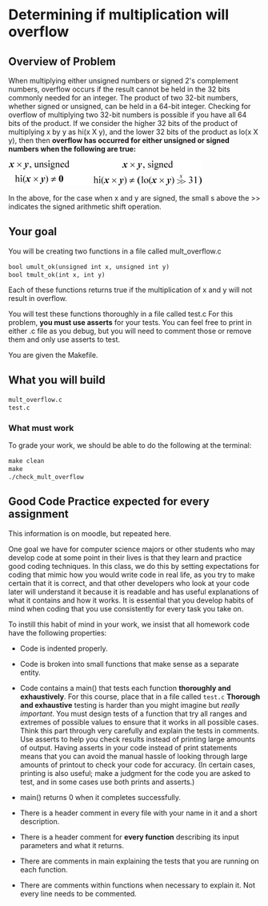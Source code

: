 # Determining if multiplication will overflow

## Overview of Problem

When multiplying either unsigned numbers or signed 2's complement numbers, overflow occurs if the result cannot be held in the 32 bits commonly needed for an integer. The product of two 32-bit numbers, whether signed or unsigned, can be held in a 64-bit integer. Checking for overflow of multiplying two 32-bit numbers is possible if you have all 64 bits of the product. If we consider the higher 32 bits of the product of multiplying x by y as hi(x X y), and the lower 32 bits of the product as lo(x X y), then then **overflow has occurred for either unsigned or signed numbers when the following are true:**


![](./img/rules.jpg)

In the above, for the case when x and y are signed, the small s above the >> indicates the signed arithmetic shift operation.

## Your goal

You will be creating two functions in a file called mult_overflow.c

    bool umult_ok(unsigned int x, unsigned int y)
    bool tmult_ok(int x, int y)
    
Each of these functions returns true if the multiplication of x and y will not result in overflow.

You will test these functions thoroughly in a file called test.c For this problem, **you must use asserts** for your tests. You can feel free to print in either .c file as you debug, but you will need to comment those or remove them and only use asserts to test.

You are given the Makefile.

## What you will build

    mult_overflow.c
    test.c
    
    
### What must work

To grade your work, we should be able to do the following at the terminal:

    make clean
    make
    ./check_mult_overflow
    
## Good Code Practice expected for every assignment

This information is on moodle, but repeated here.

One goal we have for computer science majors or other students who may develop code at some point in their lives is that they learn and practice good coding techniques. In this class, we do this by setting expectations for coding that mimic how you would write code in real life, as you try to make certain that it is correct, and that other developers who look at your code later will understand it because it is readable and has useful explanations of what it contains and how it works. It is essential that you develop habits of mind when coding that you use consistently for every task you take on.

To instill this habit of mind in your work, we insist that all homework code have the following properties:

- Code is indented properly.

- Code is broken into small functions that make sense as a separate entity.

- Code contains a main() that tests each function **thoroughly and exhaustively**. For this course, place that in a file called `test.c`  **Thorough and exhaustive** testing is harder than you might imagine but *really important*.  You must design tests of a function that try all ranges and extremes of possible values to ensure that it works in all possible cases.  Think this part through very carefully and explain the tests in comments.  Use asserts to help you check results instead of printing large amounts of output.  Having asserts in your code instead of print statements means that you can avoid the manual hassle of looking through large amounts of printout to check your code for accuracy. (In certain cases, printing is also useful; make a judgment for the code you are asked to test, and in some cases use both prints and asserts.)

- main() returns 0 when it completes successfully.

- There is a header comment in every file with your name in it and a short description.

- There is a header comment for **every function** describing its input parameters and what it returns.

- There are comments in main explaining the tests that you are running on each function.

- There are comments within functions when necessary to explain it. Not every line needs to be commented.
